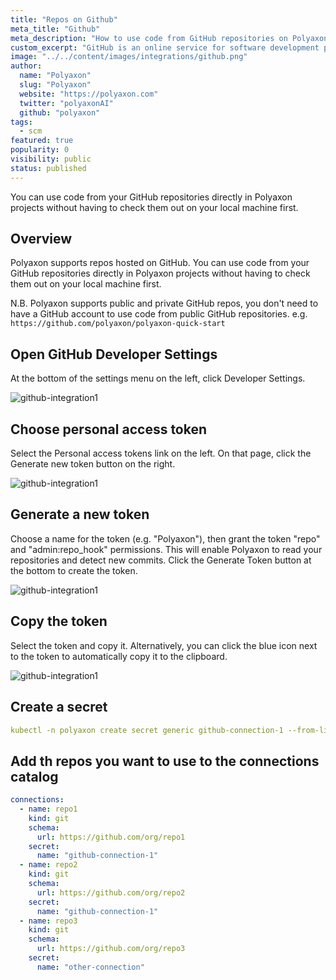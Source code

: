 ```yaml
---
title: "Repos on Github"
meta_title: "Github"
meta_description: "How to use code from GitHub repositories on Polyaxon. You can use code from your GitHub repositories directly in Polyaxon projects without having to check them out on your local machine first."
custom_excerpt: "GitHub is an online service for software development projects that use the Git revision control system."
image: "../../content/images/integrations/github.png"
author:
  name: "Polyaxon"
  slug: "Polyaxon"
  website: "https://polyaxon.com"
  twitter: "polyaxonAI"
  github: "polyaxon"
tags: 
  - scm
featured: true
popularity: 0
visibility: public
status: published
---
```


You can use code from your GitHub repositories directly in Polyaxon projects without having to check them out on your local machine first.

## Overview

Polyaxon supports repos hosted on GitHub. 
You can use code from your GitHub repositories directly in Polyaxon projects without 
having to check them out on your local machine first. 

N.B. Polyaxon supports public and private GitHub repos, you don't need to have a GitHub account
to use code from public GitHub repositories. e.g. `https://github.com/polyaxon/polyaxon-quick-start`

## Open GitHub Developer Settings
At the bottom of the settings menu on the left, click Developer Settings.

![github-integration1](../../content/images/integrations/github/img1.png)

## Choose personal access token
Select the Personal access tokens link on the left. On that page, click the Generate new token button on the right.

![github-integration1](../../content/images/integrations/github/img2.png)

## Generate a new token

Choose a name for the token (e.g. "Polyaxon"), 
then grant the token "repo" and "admin:repo_hook" permissions. 
This will enable Polyaxon to read your repositories and detect new commits. 
Click the Generate Token button at the bottom to create the token.

![github-integration1](../../content/images/integrations/github/img3.png)

## Copy the token

Select the token and copy it. Alternatively, 
you can click the blue icon next to the token to automatically copy it to the clipboard.

![github-integration1](../../content/images/integrations/github/img4.png)

## Create a secret

```yaml
kubectl -n polyaxon create secret generic github-connection-1 --from-literal=POLYAXON_GIT_CREDENTIALS="TokenHash"
```

## Add th repos you want to use to the connections catalog

```yaml
connections:
  - name: repo1
    kind: git
    schema:
      url: https://github.com/org/repo1
    secret:
      name: "github-connection-1"
  - name: repo2
    kind: git
    schema:
      url: https://github.com/org/repo2
    secret:
      name: "github-connection-1"
  - name: repo3
    kind: git
    schema:
      url: https://github.com/org/repo3
    secret:
      name: "other-connection"
```
